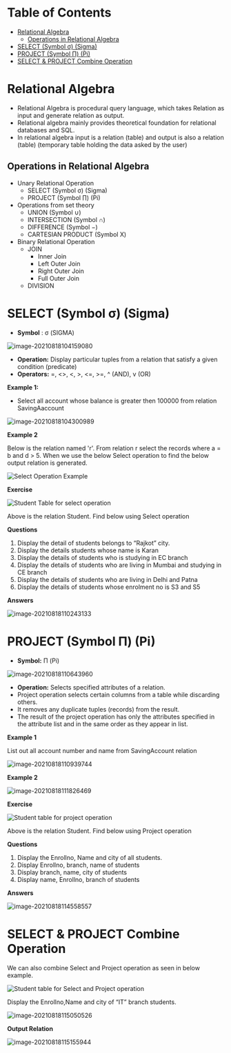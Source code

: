 # Table of Contents

- [Relational Algebra](#relational-algebra)
  * [Operations in Relational Algebra](#operations-in-relational-algebra)
- [SELECT (Symbol σ) (Sigma)](#select-(symbol-σ)-(sigma))
- [PROJECT (Symbol Π) (Pi)](#project-(symbol-Π)-(pi))
- [SELECT & PROJECT Combine Operation](#select-&amp;-project-combine-operation)

# Relational Algebra

- Relational Algebra is procedural query language, which takes Relation as input and generate relation as output.
- Relational algebra mainly provides theoretical foundation for relational databases and SQL.
- In relational algebra input is a relation (table) and output is also a relation (table) (temporary table holding the data asked by the user)

## Operations in Relational Algebra

- Unary Relational Operation
  - SELECT (Symbol σ) (Sigma)
  - PROJECT (Symbol ∏) (Pi)
- Operations from set theory
  - UNION (Symbol ∪)
  - INTERSECTION (Symbol ∩)
  - DIFFERENCE (Symbol −)
  - CARTESIAN PRODUCT (Symbol Χ)
- Binary Relational Operation
  - JOIN 
    - Inner Join
    - Left Outer Join
    - Right Outer Join
    - Full Outer Join
  - DIVISION

# SELECT (Symbol σ) (Sigma)

- **Symbol** : σ (SIGMA)

![image-20210818104159080](images/image-20210818104159080.png)

- **Operation:** Display particular tuples from a relation that satisfy a given condition (predicate) 
- **Operators:** =, <>, <, >, <=, >=, ^ (AND), v (OR)

**Example 1:**

- Select all account whose balance is greater then 100000 from relation SavingAaccount

![image-20210818104300989](images/image-20210818104300989.png)

**Example 2**

Below is the relation named 'r'. From relation r select the records where a = b and d > 5. When we use the below Select operation to find the below output relation is generated.

![Select Operation Example](images/image-20210818104933407.png)

**Exercise**

![Student Table for select operation](images/image-20210818105029020.png)

Above is the relation Student. Find below using Select operation

**Questions**

1. Display the detail of students belongs to “Rajkot” city.
2. Display the details students whose name is Karan
3. Display the details of students who is studying in EC branch
4. Display the details of students who are living in Mumbai and studying in CE branch
5. Display the details of students who are living in Delhi and Patna
6. Display the details of students whose enrolment no is S3 and S5

**Answers**

![image-20210818110243133](images/image-20210818110243133.png)

# PROJECT (Symbol Π) (Pi)

- **Symbol:** Π (Pi)

![image-20210818110643960](images/image-20210818110643960.png)

- **Operation:** Selects specified attributes of a relation.
- Project operation selects certain columns from a table while discarding others.
- It removes any duplicate tuples (records) from the result.
- The result of the project operation has only the attributes specified in the attribute list and in the same order as they appear in list.

**Example 1**

List out all account number and name from SavingAccount relation

![image-20210818110939744](images/image-20210818110939744.png)

**Example 2**

![image-20210818111826469](images/image-20210818111826469.png)

**Exercise**

![Student table for project operation](images/image-20210818114247849.png)

Above is the relation Student. Find below using Project operation

**Questions**

1. Display the Enrollno, Name and city of all students.
2. Display Enrollno, branch, name of students
3. Display branch, name, city of students
4. Display name, Enrollno, branch of students

**Answers**

![image-20210818114558557](images/image-20210818114558557.png)

# SELECT & PROJECT Combine Operation

We can also combine Select and Project operation as seen in below example.

![Student table for Select and Project operation](images/image-20210818114924295.png)

Display the Enrollno,Name and city of “IT” branch students.

![image-20210818115050526](images/image-20210818115050526.png)

**Output Relation**

![image-20210818115155944](images/image-20210818115155944.png)

